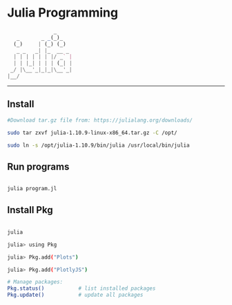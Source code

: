 # Julia Programming

```julia
               _
   _       _ _(_)_     
  (_)     | (_) (_)    
   _ _   _| |_  __ _     
  | | | | | | |/ _` |  
  | | |_| | | | (_| |  
 _/ |\__'_|_|_|\__'_|    
|__/                   

```
---

## Install

```bash
#Download tar.gz file from: https://julialang.org/downloads/

sudo tar zxvf julia-1.10.9-linux-x86_64.tar.gz -C /opt/

sudo ln -s /opt/julia-1.10.9/bin/julia /usr/local/bin/julia

```

## Run programs


```bash

julia program.jl

```

## Install Pkg

```bash

julia

julia> using Pkg

julia> Pkg.add("Plots")

julia> Pkg.add("PlotlyJS")

# Manage packages:
Pkg.status()           # list installed packages
Pkg.update()           # update all packages

```
